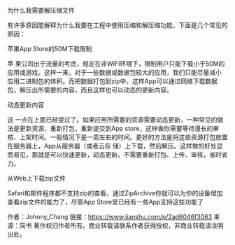为什么我需要解压缩文件

有许多原因能解释为什么我要在工程中使用压缩和解压缩功能，下面是几个常见的原因：

苹果App Store的50M下载限制

苹 果公司出于流量的考虑，规定在非WIFI环境下，限制用户只能下载小于50M的应用或游戏。这样一来，对于一些数据或数据包较大的应用，我们只能尽量减小 应用二进制包的体积。而把数据打包到zip中，这样App可以通过网络下载数据包，解压出所需要的内容，而且这样也可以动态的更新内容。

动态更新内容

这 一点在上面已经提过了。如果应用所需要的资源需要动态更新，一种常见的做法是更新资源，重新打包，重新提交到App store，这样做你需要等待漫长的审核、上架时间。一般情况下是一周左右的时间。更好的方法是将这些资源打包放置在服务器上，App从服务器（或者云存 储）上下载，然后解压。这样做的好处显而易见，那就是可以快速更新，动态更新，不需要重新打包、上传、审核，省时省力。

从Web上下载zip文件

Safari和邮件程序都不支持zip的查看，通过ZipArchive你就可以为你的设备增加查看zip文件的能力了，尽管App Store里已经有一些App支持这些功能了

作者：Johnny_Chang
链接：https://www.jianshu.com/p/2ad6046f3063
来源：简书
著作权归作者所有。商业转载请联系作者获得授权，非商业转载请注明出处。